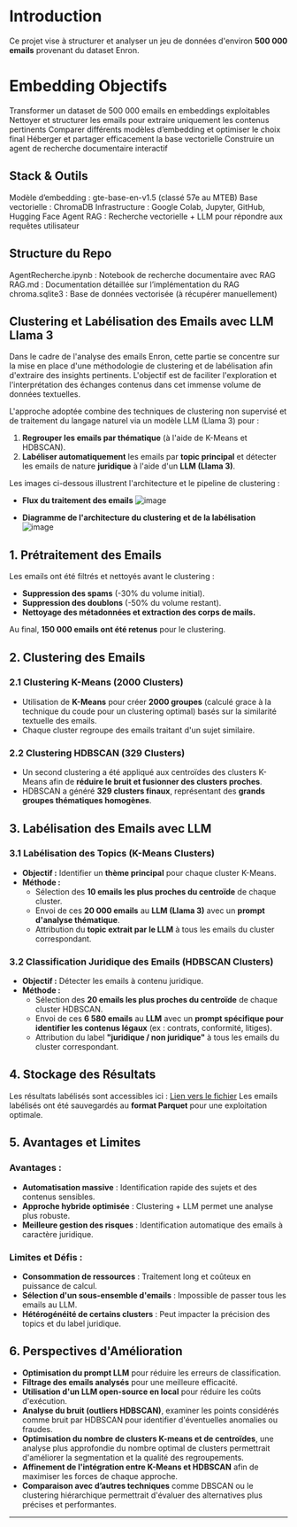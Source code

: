 

# Introduction
Ce projet vise à structurer et analyser un jeu de données d'environ **500 000 emails** provenant du dataset Enron. 

# Embedding Objectifs

Transformer un dataset de 500 000 emails en embeddings exploitables
Nettoyer et structurer les emails pour extraire uniquement les contenus pertinents
Comparer différents modèles d’embedding et optimiser le choix final
Héberger et partager efficacement la base vectorielle
Construire un agent de recherche documentaire interactif

## Stack & Outils
Modèle d’embedding : gte-base-en-v1.5 (classé 57e au MTEB)
Base vectorielle : ChromaDB
Infrastructure : Google Colab, Jupyter, GitHub, Hugging Face
Agent RAG : Recherche vectorielle + LLM pour répondre aux requêtes utilisateur

## Structure du Repo
AgentRecherche.ipynb : Notebook de recherche documentaire avec RAG
RAG.md : Documentation détaillée sur l’implémentation du RAG
chroma.sqlite3 : Base de données vectorisée (à récupérer manuellement)

## Clustering et Labélisation des Emails avec LLM Llama 3
Dans le cadre de l'analyse des emails Enron, cette partie se concentre sur la mise en place d'une méthodologie de clustering et de labélisation afin d'extraire des insights pertinents. L'objectif est de faciliter l'exploration et l'interprétation des échanges contenus dans cet immense volume de données textuelles.

L'approche adoptée combine des techniques de clustering non supervisé et de traitement du langage naturel via un modèle LLM (Llama 3) pour :
1. **Regrouper les emails par thématique** (à l'aide de K-Means et HDBSCAN).
2. **Labéliser automatiquement** les emails par **topic principal** et détecter les emails de nature **juridique** à l'aide d'un **LLM (Llama 3)**.

Les images ci-dessous illustrent l'architecture et le pipeline de clustering :
- **Flux du traitement des emails**
 ![image](https://github.com/user-attachments/assets/a44cb133-5c8b-49ae-9f09-0ee3332aba62)

- **Diagramme de l'architecture du clustering et de la labélisation**
  ![image](https://github.com/user-attachments/assets/7b847dec-f75b-4d6f-a953-3d23687d167b)


## 1. Prétraitement des Emails
Les emails ont été filtrés et nettoyés avant le clustering :
- **Suppression des spams** (-30% du volume initial).
- **Suppression des doublons** (-50% du volume restant).
- **Nettoyage des métadonnées et extraction des corps de mails.**

Au final, **150 000 emails ont été retenus** pour le clustering.

## 2. Clustering des Emails
### **2.1 Clustering K-Means (2000 Clusters)**
- Utilisation de **K-Means** pour créer **2000 groupes** (calculé grace à la technique du coude pour un clustering optimal) basés sur la similarité textuelle des emails.
- Chaque cluster regroupe des emails traitant d'un sujet similaire.

### **2.2 Clustering HDBSCAN (329 Clusters)**
- Un second clustering a été appliqué aux centroïdes des clusters K-Means afin de **réduire le bruit et fusionner des clusters proches**.
- HDBSCAN a généré **329 clusters finaux**, représentant des **grands groupes thématiques homogènes**.

## 3. Labélisation des Emails avec LLM
### **3.1 Labélisation des Topics (K-Means Clusters)**
- **Objectif :** Identifier un **thème principal** pour chaque cluster K-Means.
- **Méthode :**
  - Sélection des **10 emails les plus proches du centroïde** de chaque cluster.
  - Envoi de ces **20 000 emails** au **LLM (Llama 3)** avec un **prompt d'analyse thématique**.
  - Attribution du **topic extrait par le LLM** à tous les emails du cluster correspondant.

### **3.2 Classification Juridique des Emails (HDBSCAN Clusters)**
- **Objectif :** Détecter les emails à contenu juridique.
- **Méthode :**
  - Sélection des **20 emails les plus proches du centroïde** de chaque cluster HDBSCAN.
  - Envoi de ces **6 580 emails** au **LLM** avec un **prompt spécifique pour identifier les contenus légaux** (ex : contrats, conformité, litiges).
  - Attribution du label **"juridique / non juridique"** à tous les emails du cluster correspondant.

## 4. Stockage des Résultats
Les résultats labélisés sont accessibles ici : [Lien vers le fichier](https://drive.google.com/file/d/1Z8m2YHqgv79YXsd131Lns9Ih35ftPTib/view)
Les emails labélisés ont été sauvegardés au **format Parquet** pour une exploitation optimale.
## 5. Avantages et Limites
### **Avantages :**
- **Automatisation massive** : Identification rapide des sujets et des contenus sensibles.
- **Approche hybride optimisée** : Clustering + LLM permet une analyse plus robuste.
- **Meilleure gestion des risques** : Identification automatique des emails à caractère juridique.

### **Limites et Défis :**
- **Consommation de ressources** : Traitement long et coûteux en puissance de calcul.
- **Sélection d'un sous-ensemble d'emails** : Impossible de passer tous les emails au LLM.
- **Hétérogénéité de certains clusters** : Peut impacter la précision des topics et du label juridique.

## 6. Perspectives d'Amélioration
- **Optimisation du prompt LLM** pour réduire les erreurs de classification.
- **Filtrage des emails analysés** pour une meilleure efficacité.
- **Utilisation d'un LLM open-source en local** pour réduire les coûts d'exécution.
- **Analyse du bruit (outliers HDBSCAN)**, examiner les points considérés comme bruit par HDBSCAN pour identifier d'éventuelles anomalies ou fraudes.
- **Optimisation du nombre de clusters K-means et de centroïdes**, une analyse plus approfondie du nombre optimal de clusters permettrait d'améliorer la segmentation et la qualité des regroupements.
- **Affinement de l'intégration entre K-Means et HDBSCAN** afin de maximiser les forces de chaque approche.
- **Comparaison avec d’autres techniques** comme DBSCAN ou le clustering hiérarchique permettrait d'évaluer des alternatives plus précises et performantes.


---


